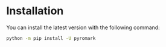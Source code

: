 # Installation

You can install the latest version with the following command:

```bash
python -m pip install -U pyromark
```
